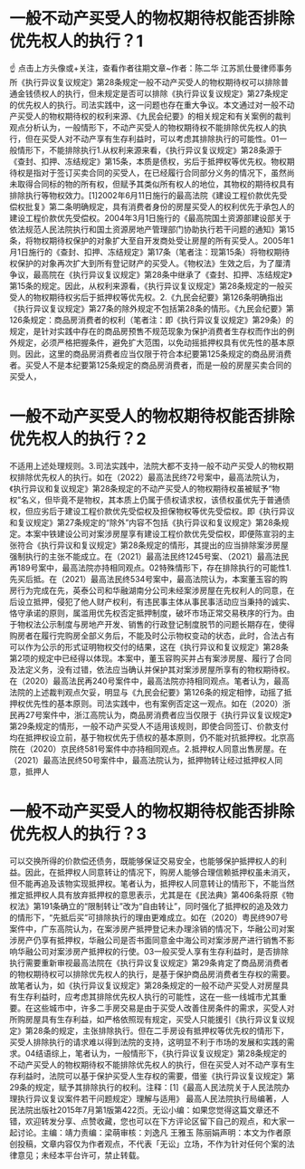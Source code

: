#  一般不动产买受人的物权期待权能否排除优先权人的执行？1

☝ 点击上方头像或+关注，查看作者往期文章~作者：陈二华 江苏凯仕曼律师事务所《执行异议复议规定》第28条规定一般不动产买受人的物权期待权可以排除普通金钱债权人的执行，但未规定是否可以排除《执行异议复议规定》第27条规定的优先权人的执行。司法实践中，这一问题也存在重大争议。本文通过对一般不动产买受人的物权期待权的权利来源、《九民会纪要》的相关规定和有关案例的裁判观点分析认为，一般情形下，不动产买受人的物权期待权不能排除优先权人的执行，但在买受人对不动产享有生存利益时，可以考虑其排除执行的可能性。01一般情形下，不能排除执行1.从权利来源来看，《执行异议复议规定》第28条源于《查封、扣押、冻结规定》第15条，本质是债权，劣后于抵押权等优先权。物权期待权是指对于签订买卖合同的买受人，在已经履行合同部分义务的情况下，虽然尚未取得合同标的物的所有权，但赋予其类似所有权人的地位，其物权的期待权具有排除执行等物权效力。[1]2002年6月11日施行的最高法院《建设工程价款优先受偿权批复》第二条明确规定，具有消费者身份的房屋买受人的权利优先于承包人的建设工程价款优先受偿权。2004年3月1日施行的《最高院国土资源部建设部关于依法规范人民法院执行和国土资源房地产管理部门协助执行若干问题的通知》第15条，将物权期待权保护的对象扩大至自开发商处受让房屋的所有买受人。2005年1月1日施行的《查封、扣押、冻结规定》第17条（笔者注：现第15条）将物权期待权保护的对象再次扩大到所有登记财产的买受人。《物权法》生效之后，为了厘清争议，最高院在《执行异议复议规定》第28条中继承了《查封、扣押、冻结规定》第15条的规定。因此，从权利来源看，《执行异议复议规定》第28条规定的一般买受人的物权期待权劣后于抵押权等优先权。2.《九民会纪要》第126条明确指出《执行异议复议规定》第27条的除外规定不包括第28条的情形。《九民会纪要》第126条规定：商品房消费者的权利（笔者注：即《执行异议复议规定》第29条）的规定，是针对实践中存在的商品房预售不规范现象为保护消费者生存权而作出的例外规定，必须严格把握条件，避免扩大范围，以免动摇抵押权具有优先性的基本原则。因此，这里的商品房消费者应当仅限于符合本纪要第125条规定的商品房消费者。买受人不是本纪要第125条规定的商品房消费者，而是一般的房屋买卖合同的买受人，

#  一般不动产买受人的物权期待权能否排除优先权人的执行？2

不适用上述处理规则。3.司法实践中，法院大都不支持一般不动产买受人的物权期权排除优先权人的执行。如在（2022）最高法民终72号案中，最高法院认为，《执行异议和复议规定》第28条规定的不动产买受人的物权期待权虽被赋予“物权”名义，但毕竟不是物权，其本质上仍属于债权请求权，该债权虽优先于普通债权，但应劣后于建设工程价款优先受偿权及担保物权等优先受偿权。即《执行异议和复议规定》第27条规定的“除外”内容不包括《执行异议和复议规定》第28条规定。本案中铁建设公司对案涉房屋享有建设工程价款优先受偿权，即便陈宣羽的主张符合《执行异议和复议规定》第28条规定的情形，其提出的应当排除案涉房屋强制执行的主张不能成立。在（2021）最高法民终1245号案、（2021）最高法民再189号案中，最高法院亦持相同观点。02特殊情形下，存在排除执行的可能性1.先买后抵。在（2021）最高法民终534号案中，最高法院认为，本案董玉容的购房行为完成在先，英泰公司和华融湖南分公司未经案涉房屋在先权利人的同意，在后设立抵押，侵犯了他人财产权利，有违民事主体从事民事活动应当秉持的诚实、恪守承诺的原则，属滥用优先权否定抵押制度，破坏市场正常交易秩序的行为。由于物权法公示制度与房地产开发、销售的行政登记制度脱节的问题长期存在，使得购房者在履行完购房全部义务后，不能及时公示物权变动的状态，此时，合法占有可以作为公示的形式证明物权交付的结果，这在《执行异议和复议规定》第28条第2项的规定中已经得以体现。本案中，董玉容购买并占有案涉房屋、履行了合同及法定义务，没有过错，依法应当确认并保护其对案涉房屋所享有的物权期待权。在（2020）最高法民再240号案件中，最高法院亦持相同观点。笔者认为，最高法院的上述裁判观点欠妥，明显与《九民会纪要》第126条的规定相悖，动摇了抵押权优先性的基本原则。司法实践中，也有案例否定这一观点。如在（2020）浙民再27号案件中，浙江高院认为，商品房消费者应当仅限于《执行异议复议规定》第29条规定的情形，一般不动产买受人不适用该规则，即使合同签订、价款支付均在抵押权设立前，基于物权优先于债权的基本原则，仍不能对抗抵押权。北京高院在（2020）京民终581号案件中亦持相同观点。2.抵押权人同意出售房屋。在（2021）最高法民终50号案件中，最高法院认为，抵押物转让经过抵押权人同意，抵押人

#  一般不动产买受人的物权期待权能否排除优先权人的执行？3

可以交换所得的价款偿还债务，既能够保证交易安全，也能够保护抵押权人的利益。因此，在抵押权人同意转让的情况下，购房人能够合理信赖抵押权虽未消灭，但不能再追及该物实现抵押权。笔者认为，抵押权人同意转让的情形下，不能当然推定抵押权人具有放弃抵押权的意思表示，尤其是在《民法典》第406条将原《物权法》第191条确立的“限制转让”改为“自由转让”，同时强化了抵押权的追及效力的情形下，“先抵后买”可排除执行的理由更难成立。如在（2020）粤民终907号案件中，广东高院认为，在案涉房产抵押登记未办理涂销的情况下，华融公司对案涉房产仍享有抵押权，华融公司是否书面同意金中海公司对案涉房产进行销售不影响华融公司对案涉房产抵押权的行使。03一般买受人享有生存利益时，是否排除执行需要重新审视最高法院在《执行异议复议规定》第29条肯定了商品房消费者的物权期待权可以排除优先权人的执行，是基于保护商品房消费者生存权的需要。故笔者认为，如《执行异议复议规定》第28条规定的一般不动产买受人对房屋具有生存利益时，应考虑其排除优先权人执行的可能性，这在一些一线城市尤其重要。在这些城市中，许多二手房交易是由于买受人改善住房条件的需求，买受人对所购房屋具有生存利益，如严格依照现有规定，买受人只能援引《执行异议复议规定》第28条的规定，主张排除执行。但在二手房设有抵押权等优先权的情形下，买受人排除执行的请求难以得到法院的支持，这明显不利于市场的发展和实践的需求。04结语综上，笔者认为，一般情形下，《执行异议复议规定》第28条规定的不动产买受人的物权期待权不能排除优先权人的执行，但在买受人对不动产享有生存利益时，法院可以基于保护买受人生存权的需要，借鉴《执行异议复议规定》第29条的规定，赋予其排除执行的权利。注释：[1]《最高人民法院关于人民法院办理执行异议复议案件若干问题规定〉理解与适用》 最高人民法院执行局编著，人民法院出版社2015年7月第1版第422页。无讼小编：如果您觉得这篇文章还不错，欢迎转发分享、点赞收藏，您也可以在下方评论区留下自己的观点，和大家一起讨论。主编：靖力责编：梁萌审核：刘逸凡 王雅玉 陈丽娟声明：本文为作者原创投稿，文章内容仅为作者观点，不代表「无讼」立场，不作为针对任何个案的法律意见；未经本平台许可，禁止转载。

